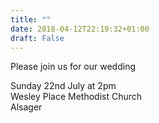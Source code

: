 ```yaml
---
title: ""
date: 2018-04-12T22:19:32+01:00
draft: False
---
```


Please join us for our wedding

Sunday 22nd July at 2pm  
Wesley Place Methodist Church  
Alsager




